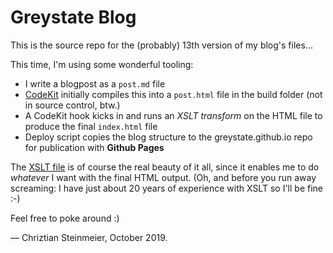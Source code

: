 # Greystate Blog

This is the source repo for the (probably) 13th version of my blog's files...

This time, I'm using some wonderful tooling:

- I write a blogpost as a `post.md` file
- [CodeKit][CK] initially compiles this into a `post.html` file in the build folder (not in source control, btw.)
- A CodeKit hook kicks in and runs an *XSLT transform* on the HTML file to produce the final `index.html` file
- Deploy script copies the blog structure to the greystate.github.io repo for publication with **Github Pages**


The [XSLT file][XSLT] is of course the real beauty of it all, since it enables me to do *whatever* I want with the final HTML output.
(Oh, and before you run away screaming: I have just about 20 years of experience with XSLT so I'll be fine :-)

Feel free to poke around :)

— Chriztian Steinmeier, October 2019.

[CK]: https://codekitapp.com
[XSLT]: src/xslt/blogpost.xslt
